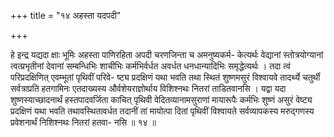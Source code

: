 +++
title = "१४ अहस्ता यदपदी"

+++

हे इन्द्र यद्यदा क्षाः भूमिः अहस्ता पाणिरहिता अपदी चरणजिन्ता च अमनुष्यकर्म- केत्यर्थः वेद्यानां स्तोत्रयोग्यानां त्वत्प्रभृतीनां देवानां सम्बन्धिभिः शाचीभिः कर्मभिर्वर्धत अवर्धत धनधान्यादिभिः समृद्धेत्यर्थः । तदा त्वं परिप्रदक्षिणित् एवम्भूतां पृथिवीं परिवे- ष्ट्य प्रदक्षिणं यथा भवति तथा स्थितं शुष्णमसुरं विश्वायवे तादर्थ्ये चतुर्थी सर्वत्राप्रति हतगामिनः एतदाख्यस्य और्वशेयराज्ञोर्थाय विशिश्नथः नितरां ताडितवानसि । यद्वा यदा शुष्णस्याच्छादनार्थं हस्तपादवर्जिता काचित् पृथिवी वेदितव्यानामसुराणां मायारूपैः कर्मभिः शुष्णं असुरं वेष्ट्य प्रदक्षिणं यथा भवति तथावस्थितावर्धत तदानीं तां मायोत्पा दितां पृथिवीं विश्वायते सर्वव्यापकस्य मरुद्गणस्य प्रवेशनार्थं निशिश्नथः नितरां हतवा- नसि ॥ १४ ॥